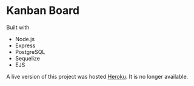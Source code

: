 # Kanban Board

Built with
- Node.js
- Express
- PostgreSQL
- Sequelize
- EJS

A live version of this project was hosted [Heroku](https://scrum-js.herokuapp.com/). It is no longer available.
